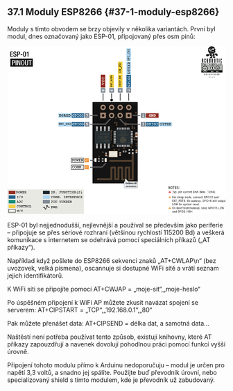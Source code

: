 ## 37.1 Moduly ESP8266 {#37-1-moduly-esp8266}

Moduly s tímto obvodem se brzy objevily v několika variantách. První byl modul, dnes označovaný jako ESP-01, připojovaný přes osm pinů:

![396-1.png](../images/000401.png)

ESP-01 byl nejjednodušší, nejlevnější a používal se především jako periferie – připojuje se přes sériové rozhraní (většinou rychlostí 115200 Bd) a veškerá komunikace s internetem se odehrává pomocí speciálních příkazů („AT příkazy“).

Například když pošlete do ESP8266 sekvenci znaků „AT+CWLAP\n“ (bez uvozovek, velká písmena), oscannuje si dostupné WiFi sítě a vrátí seznam jejich identifikátorů.

K WiFi síti se připojíte pomocí AT+CWJAP = „moje-sit“,„moje-heslo“

Po úspěšném připojení k WiFi AP můžete zkusit navázat spojení se serverem: AT+CIPSTART = „TCP“,„192.168.0.1“,„80“

Pak můžete přenášet data: AT+CIPSEND = délka dat, a samotná data…

Naštěstí není potřeba používat tento způsob, existují knihovny, které AT příkazy zapouzdřují a navenek dovolují pohodlnou práci pomocí funkcí vyšší úrovně.

Připojení tohoto modulu přímo k Arduinu nedoporučuju – modul je určen pro napětí 3,3 voltů, a snadno jej spálíte. Použijte buď převodník úrovní, nebo specializovaný shield s tímto modulem, kde je převodník už zabudovaný.
